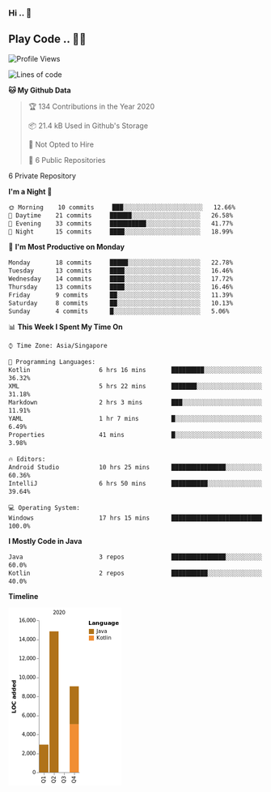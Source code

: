 ### Hi .. 👋
## Play Code .. 💬🚀

<!--START_SECTION:waka-->
![Profile Views](http://img.shields.io/badge/Profile%20Views-233-blue)

![Lines of code](https://img.shields.io/badge/From%20Hello%20World%20I%27ve%20Written-35414%20lines%20of%20code-blue)

**🐱 My Github Data** 

> 🏆 134 Contributions in the Year 2020
 > 
> 📦 21.4 kB Used in Github's Storage 
 > 
> 🚫 Not Opted to Hire
 > 
> 📜 6 Public Repositories 
 > 
6 Private Repository 
 > 
**I'm a Night 🦉** 

```text
🌞 Morning    10 commits     ███░░░░░░░░░░░░░░░░░░░░░░   12.66% 
🌆 Daytime    21 commits     ██████░░░░░░░░░░░░░░░░░░░   26.58% 
🌃 Evening    33 commits     ██████████░░░░░░░░░░░░░░░   41.77% 
🌙 Night      15 commits     ████░░░░░░░░░░░░░░░░░░░░░   18.99%

```
📅 **I'm Most Productive on Monday** 

```text
Monday       18 commits     █████░░░░░░░░░░░░░░░░░░░░   22.78% 
Tuesday      13 commits     ████░░░░░░░░░░░░░░░░░░░░░   16.46% 
Wednesday    14 commits     ████░░░░░░░░░░░░░░░░░░░░░   17.72% 
Thursday     13 commits     ████░░░░░░░░░░░░░░░░░░░░░   16.46% 
Friday       9 commits      ██░░░░░░░░░░░░░░░░░░░░░░░   11.39% 
Saturday     8 commits      ██░░░░░░░░░░░░░░░░░░░░░░░   10.13% 
Sunday       4 commits      █░░░░░░░░░░░░░░░░░░░░░░░░   5.06%

```


📊 **This Week I Spent My Time On** 

```text
⌚︎ Time Zone: Asia/Singapore

💬 Programming Languages: 
Kotlin                   6 hrs 16 mins       █████████░░░░░░░░░░░░░░░░   36.32% 
XML                      5 hrs 22 mins       ███████░░░░░░░░░░░░░░░░░░   31.18% 
Markdown                 2 hrs 3 mins        ███░░░░░░░░░░░░░░░░░░░░░░   11.91% 
YAML                     1 hr 7 mins         █░░░░░░░░░░░░░░░░░░░░░░░░   6.49% 
Properties               41 mins             █░░░░░░░░░░░░░░░░░░░░░░░░   3.98%

🔥 Editors: 
Android Studio           10 hrs 25 mins      ███████████████░░░░░░░░░░   60.36% 
IntelliJ                 6 hrs 50 mins       ██████████░░░░░░░░░░░░░░░   39.64%

💻 Operating System: 
Windows                  17 hrs 15 mins      █████████████████████████   100.0%

```

**I Mostly Code in Java** 

```text
Java                     3 repos             ███████████████░░░░░░░░░░   60.0% 
Kotlin                   2 repos             ██████████░░░░░░░░░░░░░░░   40.0%

```


**Timeline**

![Chart not found](https://raw.githubusercontent.com/Goggxi/Goggxi/master/charts/bar_graph.png) 


<!--END_SECTION:waka-->
